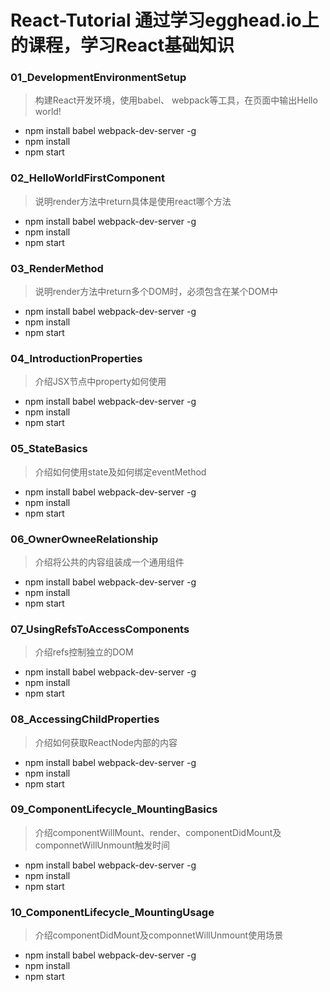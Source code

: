 # React-Tutorial 通过学习egghead.io上的课程，学习React基础知识

### 01_DevelopmentEnvironmentSetup

> 构建React开发环境，使用babel、 webpack等工具，在页面中输出Hello world!

* npm install babel webpack-dev-server -g
* npm install
* npm start


### 02_HelloWorldFirstComponent

> 说明render方法中return具体是使用react哪个方法

* npm install babel webpack-dev-server -g
* npm install
* npm start

### 03_RenderMethod

> 说明render方法中return多个DOM时，必须包含在某个DOM中

* npm install babel webpack-dev-server -g
* npm install
* npm start


### 04_IntroductionProperties

> 介绍JSX节点中property如何使用

* npm install babel webpack-dev-server -g
* npm install
* npm start

### 05_StateBasics

> 介绍如何使用state及如何绑定eventMethod

* npm install babel webpack-dev-server -g
* npm install
* npm start

### 06_OwnerOwneeRelationship

> 介绍将公共的内容组装成一个通用组件

* npm install babel webpack-dev-server -g
* npm install
* npm start

### 07_UsingRefsToAccessComponents

> 介绍refs控制独立的DOM

* npm install babel webpack-dev-server -g
* npm install
* npm start

### 08_AccessingChildProperties

> 介绍如何获取ReactNode内部的内容

* npm install babel webpack-dev-server -g
* npm install
* npm start

### 09_ComponentLifecycle_MountingBasics

> 介绍componentWillMount、render、componentDidMount及componnetWillUnmount触发时间

* npm install babel webpack-dev-server -g
* npm install
* npm start

### 10_ComponentLifecycle_MountingUsage

> 介绍componentDidMount及componnetWillUnmount使用场景

* npm install babel webpack-dev-server -g
* npm install
* npm start
